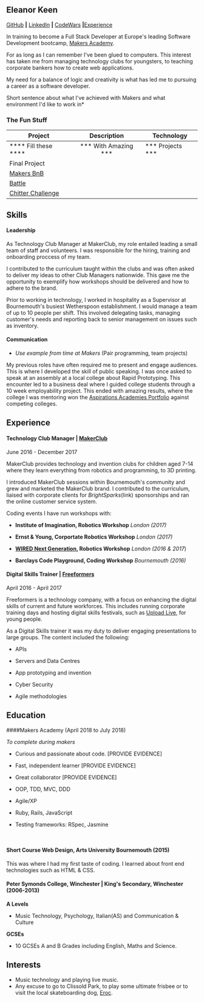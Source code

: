 ## Eleanor Keen

[GitHub](https://github.com/ellie-keen) **|** [LinkedIn](https://www.linkedin.com/in/ellie-keen-4993a2123/) **|** [CodeWars](https://www.codewars.com/users/ellie-keen) **|**[Experience](#experience)

In training to become a Full Stack Developer at Europe's leading Software Development bootcamp, [Makers Academy](https://www.makersacademy.com/).

For as long as I can remember I've been glued to computers. This interest has taken me from managing technology clubs for youngsters, to teaching corporate bankers how to create web applications. 

My need for a  balance of logic and creativity is what has led me to pursuing a career as a software developer. 

Short sentence about what I've achieved with Makers and what environment I'd like to work in*

### The Fun Stuff

| Project                                                      |      Description      | Technology       |
| ------------------------------------------------------------ | :-------------------: | ---------------- |
| ****   Fill these   ****                                     | ***  With Amazing *** | *** Projects *** |
| Final Project                                                |                       |                  |
| [Makers BnB](https://github.com/ellie-keen/makersBnb)        |                       |                  |
| [Battle](https://github.com/ellie-keen/battle)               |                       |                  |
| [Chitter Challenge](https://github.com/ellie-keen/chitter-challenge) |                       |                  |


## Skills

#### Leadership

As Technology Club Manager at MakerClub, my role entailed leading a small team of staff and volunteers. I was responsible for the hiring, training and onboarding proccess of my team.

I contributed to the curriculum taught within the clubs and was often asked to deliver my ideas to other Club Managers nationwide. This gave me the opportunity to exemplify how workshops should be delivered and how to adhere to the brand.

Prior to working in technology, I worked in hospitality as a Supervisor at Bournemouth's busiest Wetherspoon establishment. I would manage a team of up to 10 people per shift. This involved delegating tasks, managing customer's needs and reporting back to senior management on issues such as inventory.

#### Communication

* *Use example from time at Makers* (Pair programming, team projects)

My previous roles have often required me to present and engage audiences. This is where I developed the skill of public speaking. I was once asked to speak at an assembly at a local college about Rapid Prototyping. This encounter led to a business deal where I guided college students through a 10 week employability project. This ended with amazing results, where the college I was mentoring won the [Aspirations Academies Portfolio](https://www.youtube.com/watch?v=GylvEmoT8ko) against competing colleges. 



## Experience

#### Technology Club Manager | [MakerClub](http://makerclub.org/)
June 2016 - December 2017    

MakerClub provides technology and invention clubs for children aged 7-14 where they learn everything from robotics and programming, to 3D printing.

I introduced MakerClub sessions within Bournemouth's community and grew and marketed the MakerClub brand. I contributed to the curriculum, liaised with corporate clients for *BrightSparks*(link) sponsorships and ran the online customer service system.

Coding events I have run workshops with:

* **Institute of Imagination, Robotics Workshop**  *London (2017)*

* **Ernst & Young, Corportate Robotics Workshop** *London (2017)*

* **[WIRED Next Generation](https://www.youtube.com/watch?v=EqRuH_rfBZ8&t=66s), Robotics Workshop** *London (2016 & 2017*)

* **Barclays Code Playground, Coding Workshop** *Bournemouth (2016)*



#### Digital Skills Trainer | [Freeformers](https://freeformers.com/)
April 2016 - April 2017   

Freeformers is a technology company, with a focus on enhancing the digital skills of current and future workforces. This includes running corporate training days and hosting digital skills festivals, such as [Upload Live](https://www.youtube.com/watch?v=kVkD0f-tos8), for young people. 

As a Digital Skills trainer it was my duty to deliver engaging presentations to large groups. The content included the following:

* APIs


* Servers and Data Centres


* App prototyping and invention
* Cyber Security
* Agile methodologies



## Education

####Makers Academy (April 2018 to July 2018)

*To complete during makers*

- Curious and passionate about code. [PROVIDE EVIDENCE]

- Fast, independent learner [PROVIDE EVIDENCE]

- Great collaborator [PROVIDE EVIDENCE]

- OOP, TDD, MVC, DDD

- Agile/XP

- Ruby, Rails, JavaScript

- Testing frameworks: RSpec, Jasmine

  ​

#### Short Course Web Design, Arts University Bournemouth (2015)

This was where I had my first taste of coding. I learned about front end technologies such as HTML & CSS.

#### Peter Symonds College, Winchester | King's Secondary, Winchester (2006-2013)

**A Levels**
- Music Technology, Psychology, Italian(AS) and Communication & Culture


**GCSEs**

- 10 GCSEs A and B Grades including English, Maths and Science.

## Interests

* Music technology and playing live music.
* Any excuse to go to Clissold Park, to play some ultimate frisbee or to visit the local skateboarding dog, [Eroc](https://www.instagram.com/erocdog/?hl=en).  
